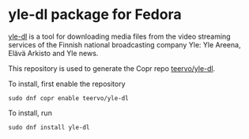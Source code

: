 # yle-dl package for Fedora

[yle-dl](https://github.com/aajanki/yle-dl/) is a tool for downloading media files from the video streaming services of the Finnish national broadcasting company Yle: Yle Areena, Elävä Arkisto and Yle news.

This repository is used to generate the Copr repo [teervo/yle-dl](https://copr.fedorainfracloud.org/coprs/teervo/yle-dl/).

To install, first enable the repository
```
sudo dnf copr enable teervo/yle-dl
```

To install, run
```
sudo dnf install yle-dl
```
